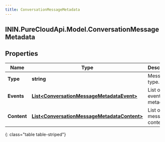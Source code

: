 ```yaml
---
title: ConversationMessageMetadata
---
```

## ININ.PureCloudApi.Model.ConversationMessageMetadata

## Properties

|Name | Type | Description | Notes|
|------------ | ------------- | ------------- | -------------|
| **Type** | **string** | Message type. | [optional] |
| **Events** | [**List&lt;ConversationMessageMetadataEvent&gt;**](ConversationMessageMetadataEvent.html) | List of events metadata | [optional] |
| **Content** | [**List&lt;ConversationMessageMetadataContent&gt;**](ConversationMessageMetadataContent.html) | List of message content | [optional] |
{: class="table table-striped"}


